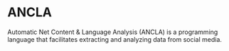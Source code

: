 # ANCLA
Automatic Net Content &amp; Language Analysis (ANCLA) is a programming language that facilitates extracting and analyzing data from social media. 
